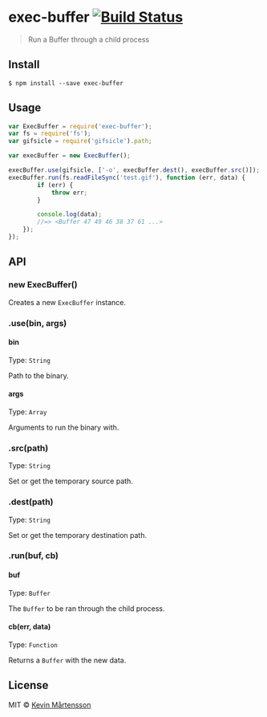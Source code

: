 # exec-buffer [![Build Status](http://img.shields.io/travis/kevva/exec-buffer.svg?style=flat)](https://travis-ci.org/kevva/exec-buffer)

> Run a Buffer through a child process

## Install

```ba
$ npm install --save exec-buffer
```

## Usage

```js
var ExecBuffer = require('exec-buffer');
var fs = require('fs');
var gifsicle = require('gifsicle').path;

var execBuffer = new ExecBuffer();

execBuffer.use(gifsicle, ['-o', execBuffer.dest(), execBuffer.src()]);
execBuffer.run(fs.readFileSync('test.gif'), function (err, data) {
		if (err) {
			throw err;
		}

		console.log(data);
		//=> <Buffer 47 49 46 38 37 61 ...>
	});
});
```

## API

### new ExecBuffer()

Creates a new `ExecBuffer` instance.

### .use(bin, args)

#### bin

Type: `String`

Path to the binary.

#### args

Type: `Array`

Arguments to run the binary with.

### .src(path)

Type: `String`

Set or get the temporary source path.

### .dest(path)

Type: `String`

Set or get the temporary destination path.

### .run(buf, cb)

#### buf

Type: `Buffer`

The `Buffer` to be ran through the child process.

#### cb(err, data)

Type: `Function`

Returns a `Buffer` with the new data.

## License

MIT © [Kevin Mårtensson](https://github.com/kevva)
